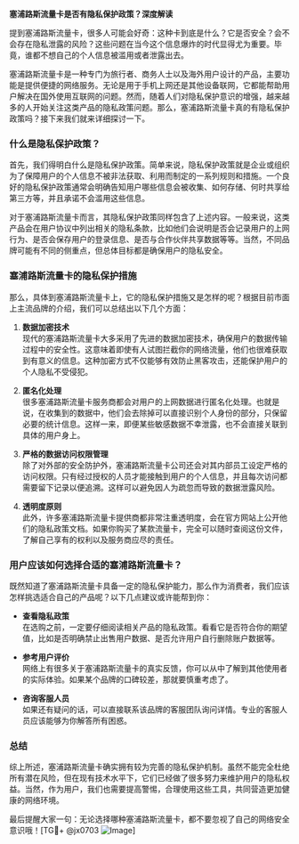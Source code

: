**塞浦路斯流量卡是否有隐私保护政策？深度解读**

提到塞浦路斯流量卡，很多人可能会好奇：这种卡到底是什么？它是否安全？会不会存在隐私泄露的风险？这些问题在当今这个信息爆炸的时代显得尤为重要。毕竟，谁都不想自己的个人信息被滥用或者泄露出去。

塞浦路斯流量卡是一种专门为旅行者、商务人士以及海外用户设计的产品，主要功能是提供便捷的网络服务。无论是用于手机上网还是其他设备联网，它都能帮助用户解决在国外使用互联网的问题。然而，随着人们对隐私保护意识的增强，越来越多的人开始关注这类产品的隐私政策问题。那么，塞浦路斯流量卡真的有隐私保护政策吗？接下来我们就来详细探讨一下。

### 什么是隐私保护政策？

首先，我们得明白什么是隐私保护政策。简单来说，隐私保护政策就是企业或组织为了保障用户的个人信息不被非法获取、利用而制定的一系列规则和措施。一个良好的隐私保护政策通常会明确告知用户哪些信息会被收集、如何存储、何时共享给第三方等，并且承诺不会滥用这些信息。

对于塞浦路斯流量卡而言，其隐私保护政策同样包含了上述内容。一般来说，这类产品会在用户协议中列出相关的隐私条款，比如他们会说明是否会记录用户的上网行为、是否会保存用户的登录信息、是否与合作伙伴共享数据等等。当然，不同品牌可能有不同的侧重点，但总体目标都是确保用户的隐私安全。

### 塞浦路斯流量卡的隐私保护措施

那么，具体到塞浦路斯流量卡上，它的隐私保护措施又是怎样的呢？根据目前市面上主流品牌的介绍，我们可以总结出以下几个方面：

1. **数据加密技术**  
   现代的塞浦路斯流量卡大多采用了先进的数据加密技术，确保用户的数据传输过程中的安全性。这意味着即使有人试图拦截你的网络流量，他们也很难获取到有意义的信息。这种加密方式不仅能够有效防止黑客攻击，还能保护用户的个人隐私不受侵犯。

2. **匿名化处理**  
   很多塞浦路斯流量卡服务商都会对用户的上网数据进行匿名化处理。也就是说，在收集到的数据中，他们会去除掉可以直接识别个人身份的部分，只保留必要的统计信息。这样一来，即便某些敏感数据不幸泄露，也不会直接关联到具体的用户身上。

3. **严格的数据访问权限管理**  
   除了对外部的安全防护外，塞浦路斯流量卡公司还会对其内部员工设定严格的访问权限。只有经过授权的人员才能接触到用户的个人信息，并且每次访问都需要留下记录以便追溯。这样可以避免因人为疏忽而导致的数据泄露风险。

4. **透明度原则**  
   此外，许多塞浦路斯流量卡提供商都非常注重透明度，会在官方网站上公开他们的隐私政策文档。如果你购买了某款流量卡，完全可以随时查阅这份文件，了解自己享有的权利以及服务商应尽的责任。

### 用户应该如何选择合适的塞浦路斯流量卡？

既然知道了塞浦路斯流量卡具备一定的隐私保护能力，那么作为消费者，我们应该怎样挑选适合自己的产品呢？以下几点建议或许能帮到你：

- **查看隐私政策**  
  在选购之前，一定要仔细阅读相关产品的隐私政策。看看它是否符合你的期望值，比如是否明确禁止出售用户数据、是否允许用户自行删除账户数据等。

- **参考用户评价**  
  网络上有很多关于塞浦路斯流量卡的真实反馈，你可以从中了解到其他使用者的实际体验。如果某个品牌的口碑较差，那就要慎重考虑了。

- **咨询客服人员**  
  如果还有疑问的话，可以直接联系该品牌的客服团队询问详情。专业的客服人员应该能够为你解答所有困惑。

### 总结

综上所述，塞浦路斯流量卡确实拥有较为完善的隐私保护机制。虽然不能完全杜绝所有潜在风险，但在现有技术水平下，它们已经做了很多努力来维护用户的隐私权益。当然，作为用户，我们也需要提高警惕，合理使用这些工具，共同营造更加健康的网络环境。

最后提醒大家一句：无论选择哪种塞浦路斯流量卡，都不要忽视了自己的网络安全意识哦！[TG💪+ @jx0703 ![Image](https://github.com/user-attachments/assets/dbca1d08-cadb-493c-b0ec-ad6f7a83f270)]